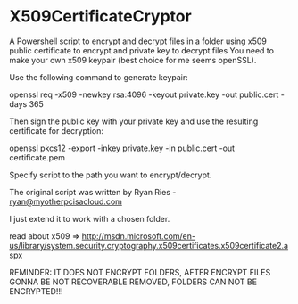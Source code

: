# X509CertificateCryptor
A Powershell script to encrypt and decrypt files in a folder using x509 public certificate to encrypt and private key to decrypt files
You need to make your own x509 keypair (best choice for me seems openSSL).

Use the following command to generate keypair: 

openssl req -x509 -newkey rsa:4096 -keyout private.key -out public.cert -days 365

Then sign the public key with your private key and use the resulting certificate for decryption:

openssl pkcs12 -export -inkey private.key -in public.cert -out certificate.pem

Specify script to the path you want to encrypt/decrypt.

The original script was written by Ryan Ries - ryan@myotherpcisacloud.com

I just extend it to work with a chosen folder.

read about x509 => http://msdn.microsoft.com/en-us/library/system.security.cryptography.x509certificates.x509certificate2.aspx

REMINDER: IT DOES NOT ENCRYPT FOLDERS, AFTER ENCRYPT FILES GONNA BE NOT RECOVERABLE REMOVED, FOLDERS CAN NOT BE ENCRYPTED!!!
